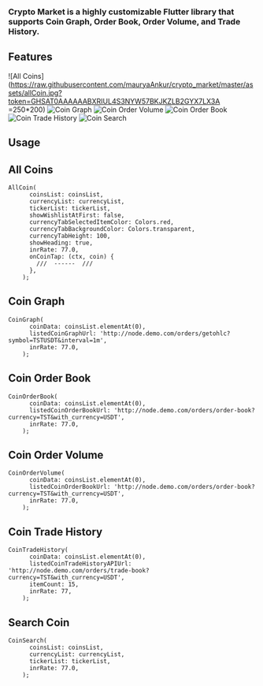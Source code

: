 ### Crypto Market is a highly customizable Flutter library that supports Coin Graph, Order Book, Order Volume, and Trade History.


## Features


![All Coins](https://raw.githubusercontent.com/mauryaAnkur/crypto_market/master/assets/allCoin.jpg?token=GHSAT0AAAAAABXRIUL4S3NYW57BKJKZLB2GYX7LX3A =250*200)
![Coin Graph](https://raw.githubusercontent.com/mauryaAnkur/crypto_market/master/assets/coinGraph.jpg?token=GHSAT0AAAAAABXRIUL4LT3FZLGWVRYFUI24YX7MKRA)
![Coin Order Volume](https://raw.githubusercontent.com/mauryaAnkur/crypto_market/master/assets/orderBook.jpg?token=GHSAT0AAAAA)
![Coin Order Book](https://raw.githubusercontent.com/mauryaAnkur/crypto_market/master/assets/orderVolume.jpg?token=GHSAT0AAAAAABXRIUL5AUNZBRWKTPH3OCREYX7MLQQ)
![Coin Trade History](https://raw.githubusercontent.com/mauryaAnkur/crypto_market/master/assets/tradeHistory.jpg?token=GHSAT0AAAAAABXRIUL5FHHMFMFU4QR62ARUYX7ML2A)
![Coin Search](https://raw.githubusercontent.com/mauryaAnkur/crypto_market/master/assets/searchCoin.jpg?token=GHSAT0AAAAAABXRIUL4HFF6SJDM4M72K5OQYX7L3JQ)

## Usage

## All Coins
````
AllCoin(
      coinsList: coinsList,
      currencyList: currencyList,
      tickerList: tickerList,
      showWishlistAtFirst: false,
      currencyTabSelectedItemColor: Colors.red,
      currencyTabBackgroundColor: Colors.transparent,
      currencyTabHeight: 100,
      showHeading: true,
      inrRate: 77.0,
      onCoinTap: (ctx, coin) {
        ///  ------  ///
      },
    );
````

## Coin Graph
````
CoinGraph(
      coinData: coinsList.elementAt(0),
      listedCoinGraphUrl: 'http://node.demo.com/orders/getohlc?symbol=TSTUSDT&interval=1m',
      inrRate: 77.0,
    );
````

## Coin Order Book
````
CoinOrderBook(
      coinData: coinsList.elementAt(0),
      listedCoinOrderBookUrl: 'http://node.demo.com/orders/order-book?currency=TST&with_currency=USDT',
      inrRate: 77.0,
    );
````

## Coin Order Volume
````
CoinOrderVolume(
      coinData: coinsList.elementAt(0),
      listedCoinOrderBookUrl: 'http://node.demo.com/orders/order-book?currency=TST&with_currency=USDT',
      inrRate: 77.0,
    );
````

## Coin Trade History
````
CoinTradeHistory(
      coinData: coinsList.elementAt(0),
      listedCoinTradeHistoryAPIUrl: 'http://node.demo.com/orders/trade-book?currency=TST&with_currency=USDT',
      itemCount: 15,
      inrRate: 77,
    );
````

## Search Coin
````
CoinSearch(
      coinsList: coinsList,
      currencyList: currencyList,
      tickerList: tickerList,
      inrRate: 77.0,
    );
````

